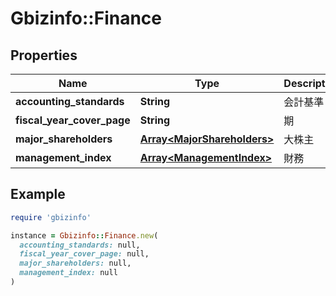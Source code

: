 # Gbizinfo::Finance

## Properties

| Name | Type | Description | Notes |
| ---- | ---- | ----------- | ----- |
| **accounting_standards** | **String** | 会計基準 | [optional] |
| **fiscal_year_cover_page** | **String** | 期 | [optional] |
| **major_shareholders** | [**Array&lt;MajorShareholders&gt;**](MajorShareholders.md) | 大株主 | [optional] |
| **management_index** | [**Array&lt;ManagementIndex&gt;**](ManagementIndex.md) | 財務 | [optional] |

## Example

```ruby
require 'gbizinfo'

instance = Gbizinfo::Finance.new(
  accounting_standards: null,
  fiscal_year_cover_page: null,
  major_shareholders: null,
  management_index: null
)
```

